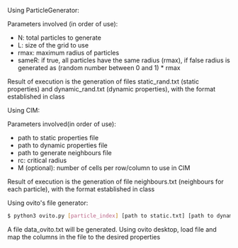 Using ParticleGenerator:

Parameters involved (in order of use):
- N: total particles to generate
- L: size of the grid to use
- rmax: maximum radius of particles
- sameR: if true, all particles have the same radius (rmax), if false radius is generated as (random number between 0 and 1) * rmax

Result of execution is the generation of files static_rand.txt (static properties) and dynamic_rand.txt (dynamic properties), with the format established in class

Using CIM:

Parameters involved(in order of use):
- path to static properties file
- path to dynamic properties file
- path to generate neighbours file
- rc: critical radius
- M (optional): number of cells per row/column to use in CIM

Result of execution is the generation of file neighbours.txt (neighbours for each particle), with the format established in class

Using ovito's file generator:

```bash
$ python3 ovito.py [particle_index] [path to static.txt] [path to dynamic.txt] [path to neighbours.txt]
```

A file data_ovito.txt will be generated. Using ovito desktop, load file and map the columns in the file to the desired properties